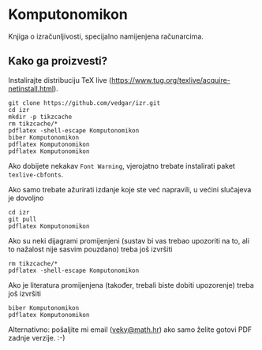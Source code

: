# Komputonomikon

Knjiga o izračunljivosti, specijalno namijenjena računarcima.

## Kako ga proizvesti?

Instalirajte distribuciju TeX live (https://www.tug.org/texlive/acquire-netinstall.html).

    git clone https://github.com/vedgar/izr.git
    cd izr
    mkdir -p tikzcache
    rm tikzcache/*
    pdflatex -shell-escape Komputonomikon
    biber Komputonomikon
    pdflatex Komputonomikon
    pdflatex Komputonomikon

Ako dobijete nekakav `Font Warning`, vjerojatno trebate instalirati paket `texlive-cbfonts`.

Ako samo trebate ažurirati izdanje koje ste već napravili, u većini slučajeva je dovoljno

    cd izr
    git pull
    pdflatex Komputonomikon

Ako su neki dijagrami promijenjeni (sustav bi vas trebao upozoriti na to, ali to nažalost nije sasvim pouzdano) treba još izvršiti

    rm tikzcache/*
    pdflatex -shell-escape Komputonomikon

Ako je literatura promijenjena (također, trebali biste dobiti upozorenje) treba još izvršiti

    biber Komputonomikon
    pdflatex Komputonomikon

Alternativno: pošaljite mi email (veky@math.hr) ako samo želite gotovi PDF zadnje verzije. :-)
